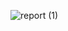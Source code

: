 ![report (1)](https://github.com/SonalSonarghare/DataPrep-Perform-Faster-EDA/assets/116957485/bbd48b59-01b2-4d7e-ab98-208f70d24cad)
